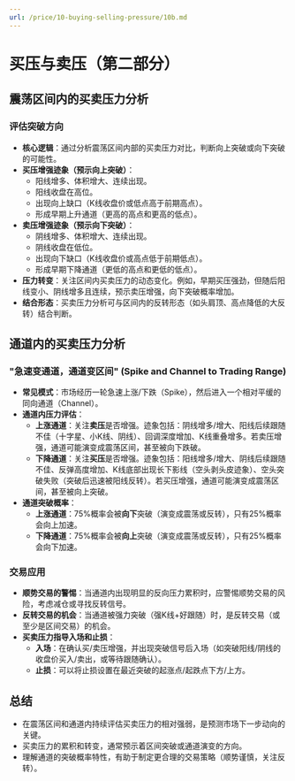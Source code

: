 ```yaml
---
url: /price/10-buying-selling-pressure/10b.md
---
```

# 买压与卖压（第二部分）

## 震荡区间内的买卖压力分析

### 评估突破方向

* **核心逻辑**：通过分析震荡区间内部的买卖压力对比，判断向上突破或向下突破的可能性。
* **买压增强迹象（预示向上突破）**：
  * 阳线增多、体积增大、连续出现。
  * 阳线收盘在高位。
  * 出现向上缺口（K线收盘价或低点高于前期高点）。
  * 形成早期上升通道（更高的高点和更高的低点）。
* **卖压增强迹象（预示向下突破）**：
  * 阴线增多、体积增大、连续出现。
  * 阴线收盘在低位。
  * 出现向下缺口（K线收盘价或高点低于前期低点）。
  * 形成早期下降通道（更低的高点和更低的低点）。
* **压力转变**：关注区间内买卖压力的动态变化。例如，早期买压强劲，但随后阳线变小、阴线增多且连续，预示卖压增强，向下突破概率增加。
* **结合形态**：买卖压力分析可与区间内的反转形态（如头肩顶、高点降低的大反转）结合判断。

## 通道内的买卖压力分析

### "急速变通道，通道变区间" (Spike and Channel to Trading Range)

* **常见模式**：市场经历一轮急速上涨/下跌（Spike），然后进入一个相对平缓的同向通道（Channel）。
* **通道内压力评估**：
  * **上涨通道**：关注**卖压**是否增强。迹象包括：阴线增多/增大、阳线后续跟随不佳（十字星、小K线、阴线）、回调深度增加、K线重叠增多。若卖压增强，通道可能演变成震荡区间，甚至被向下跌破。
  * **下降通道**：关注**买压**是否增强。迹象包括：阳线增多/增大、阴线后续跟随不佳、反弹高度增加、K线底部出现长下影线（空头剥头皮迹象）、空头突破失败（突破后迅速被阳线反转）。若买压增强，通道可能演变成震荡区间，甚至被向上突破。
* **通道突破概率**：
  * **上涨通道**：75%概率会被**向下**突破（演变成震荡或反转），只有25%概率会向上加速。
  * **下降通道**：75%概率会被**向上**突破（演变成震荡或反转），只有25%概率会向下加速。

### 交易应用

* **顺势交易的警惕**：当通道内出现明显的反向压力累积时，应警惕顺势交易的风险，考虑减仓或寻找反转信号。
* **反转交易的机会**：当通道被强力突破（强K线+好跟随）时，是反转交易（或至少是区间交易）的机会。
* **买卖压力指导入场和止损**：
  * **入场**：在确认买/卖压增强，并出现突破信号后入场（如突破阳线/阴线的收盘价买入/卖出，或等待跟随确认）。
  * **止损**：可以将止损设置在最近突破的起涨点/起跌点下方/上方。

## 总结

* 在震荡区间和通道内持续评估买卖压力的相对强弱，是预测市场下一步动向的关键。
* 买卖压力的累积和转变，通常预示着区间突破或通道演变的方向。
* 理解通道的突破概率特性，有助于制定更合理的交易策略（顺势谨慎，关注反转）。
